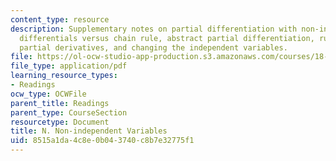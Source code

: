 ```yaml
---
content_type: resource
description: Supplementary notes on partial differentiation with non-independent variables,
  differentials versus chain rule, abstract partial differentiation, rules relating
  partial derivatives, and changing the independent variables.
file: https://ol-ocw-studio-app-production.s3.amazonaws.com/courses/18-02-multivariable-calculus-fall-2007/8515a1da4c8e0b043740c8b7e32775f1_non_ind_variable.pdf
file_type: application/pdf
learning_resource_types:
- Readings
ocw_type: OCWFile
parent_title: Readings
parent_type: CourseSection
resourcetype: Document
title: N. Non-independent Variables
uid: 8515a1da-4c8e-0b04-3740-c8b7e32775f1
---
```

